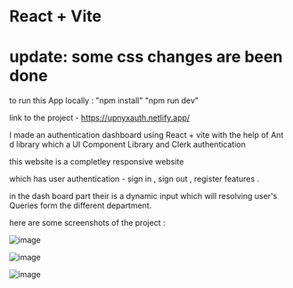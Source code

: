 # React + Vite
# update: some css changes are been done

to run this App locally :  "npm install" 
                           "npm run dev"


link to the project - https://upnyxauth.netlify.app/




I made an authentication dashboard using React + vite with the help of Ant d library which a UI Component Library and Clerk authentication 

this website is a completley responsive website

which has user authentication - sign in , sign out , register features . 

in the dash board part their is a dynamic input which will resolving user's Queries form the different department. 

here are some screenshots of the project :

![image](https://github.com/H1manshus0ni/Authentication-Dashboard/assets/97780628/4341dd23-f2eb-4c06-af2a-087b9f03c96d)

![image](https://github.com/H1manshus0ni/Authentication-Dashboard/assets/97780628/1d157547-819c-4ff2-902a-de1eac9eedc5)

![image](https://github.com/H1manshus0ni/Authentication-Dashboard/assets/97780628/ff8c57e9-3629-46de-890e-8d75bd0d0a6c)



